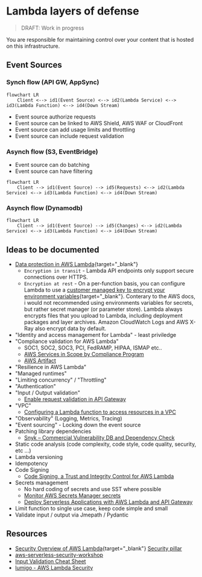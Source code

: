 # Lambda layers of defense

> DRAFT: Work in progress

You are responsible for maintaining control over your content that is hosted on this infrastructure.

## Event Sources

### Synch flow (API GW, AppSync)

```mermaid
flowchart LR
    Client <--> id1(Event Source) <--> id2(Lambda Service) <--> id3(Lambda Function) <--> id4(Down Stream)
```

- Event source authorize requests
- Event source can be linked to AWS Shield, AWS WAF or CloudFront
- Event source can add usage limits and throttling
- Event source can include request validation

### Asynch flow (S3, EventBridge)

- Event source can do batching
- Event source can have filtering

```mermaid
flowchart LR
    Client --> id1(Event Source) --> id5(Requests) <--> id2(Lambda Service) <--> id3(Lambda Function) <--> id4(Down Stream)
```

### Asynch flow (Dynamodb)

```mermaid
flowchart LR
    Client --> id1(Event Source) --> id5(Changes) <--> id2(Lambda Service) <--> id3(Lambda Function) <--> id4(Down Stream)
```

## Ideas to be documented

- [Data protection in AWS Lambda](https://docs.aws.amazon.com/lambda/latest/dg/security-dataprotection.html){target="_blank"}
    - `Encryption in transit` - Lambda API endpoints only support secure connections over HTTPS.
    - `Encryption at rest` - On a per-function basis, you can configure Lambda to use a [customer managed key to encrypt your environment variables](https://docs.aws.amazon.com/lambda/latest/dg/configuration-envvars.html#configuration-envvars-encryption){target="_blank"}. Conterary to the AWS docs, i would not recommended using environments variables for secrets, but rather secret manager (or parameter store).
    Lambda always encrypts files that you upload to Lambda, including deployment packages and layer archives. Amazon CloudWatch Logs and AWS X-Ray also encrypt data by default.
- "Identity and access management for Lambda" - least priviledge
- "Compliance validation for AWS Lambda"
    - SOC1, SOC2, SOC3, PCI, FedRAMP, HIPAA, ISMAP etc..
    - [AWS Services in Scope by Compliance Program](https://aws.amazon.com/compliance/services-in-scope/)
    - [AWS Artifact](https://aws.amazon.com/artifact/)
- "Resilience in AWS Lambda"
- "Managed runtimes"
- "Limiting concurrency" / "Throttling"
- "Authentication"
- "Input / Output validation"
    - [Enable request validation in API Gateway
](https://docs.aws.amazon.com/apigateway/latest/developerguide/api-gateway-method-request-validation.html)
- "VPC"
    - [Configuring a Lambda function to access resources in a VPC](https://docs.aws.amazon.com/lambda/latest/dg/configuration-vpc.html)
- "Observability" (Logging, Metrics, Tracing)
- "Event sourcing" - Locking down the event source
- Patching library dependencies
    - [Snyk – Commercial Vulnerability DB and Dependency Check](https://snyk.io/)
- Static code analysis (code complexity, code style, code quality, security, etc ...)
- Lambda versioning
- Idempotency
- Code Signing
    - [Code Signing, a Trust and Integrity Control for AWS Lambda](https://aws.amazon.com/blogs/aws/new-code-signing-a-trust-and-integrity-control-for-aws-lambda/)
- Secrets management
    - No hard coding of secrets and use SST where possible
    - [Monitor AWS Secrets Manager secrets](https://docs.aws.amazon.com/secretsmanager/latest/userguide/monitoring.html)
    - [Deploy Serverless Applications with AWS Lambda and API Gateway](https://learn.hashicorp.com/tutorials/terraform/lambda-api-gateway)
- Limit function to single use case, keep code simple and small
- Validate input / output via Jmepath / Pydantic

## Resources

- [Security Overview of AWS Lambda](https://docs.aws.amazon.com/whitepapers/latest/security-overview-aws-lambda/security-overview-aws-lambda.pdf){target="_blank"}
[Security pillar](https://docs.aws.amazon.com/wellarchitected/latest/serverless-applications-lens/security-pillar.html)
- [aws-serverless-security-workshop](https://github.com/aws-samples/aws-serverless-security-workshop)
- [Input Validation Cheat Sheet](https://cheatsheetseries.owasp.org/cheatsheets/Input_Validation_Cheat_Sheet.html)
- [lumigo - AWS Lambda Security](https://lumigo.io/aws-lambda-deployment/aws-lambda-security/)

